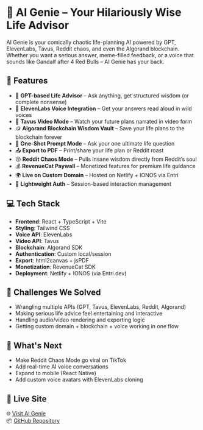# 🧞 AI Genie – Your Hilariously Wise Life Advisor

AI Genie is your comically chaotic life-planning AI powered by GPT, ElevenLabs, Tavus, Reddit chaos, and even the Algorand blockchain. Whether you want a serious answer, meme-filled feedback, or a voice that sounds like Gandalf after 4 Red Bulls – AI Genie has your back.

## 🌟 Features

- 🤖 **GPT-based Life Advisor** – Ask anything, get structured wisdom (or complete nonsense)
- 🎤 **ElevenLabs Voice Integration** – Get your answers read aloud in wild voices
- 🎥 **Tavus Video Mode** – Watch your future plans narrated in video form
- 🪙 **Algorand Blockchain Wisdom Vault** – Save your life plans to the blockchain forever
- 🧠 **One-Shot Prompt Mode** – Ask your one ultimate life question
- 📤 **Export to PDF** – Print/share your life plan or Reddit roast
- 😜 **Reddit Chaos Mode** – Pulls insane wisdom directly from Reddit’s soul
- 💰 **RevenueCat Paywall** – Monetized features for premium life guidance
- 🌍 **Live on Custom Domain** – Hosted on Netlify + IONOS via Entri
- 🔐 **Lightweight Auth** – Session-based interaction management

## 💻 Tech Stack

- **Frontend**: React + TypeScript + Vite
- **Styling**: Tailwind CSS
- **Voice API**: ElevenLabs
- **Video API**: Tavus
- **Blockchain**: Algorand SDK
- **Authentication**: Custom local/session
- **Export**: html2canvas + jsPDF
- **Monetization**: RevenueCat SDK
- **Deployment**: Netlify + IONOS (via Entri.dev)

## 🤯 Challenges We Solved

- Wrangling multiple APIs (GPT, Tavus, ElevenLabs, Reddit, Algorand)
- Making serious life advice feel entertaining and interactive
- Handling audio/video rendering and exporting logic
- Getting custom domain + blockchain + voice working in one flow

## 🎉 What's Next

- Make Reddit Chaos Mode go viral on TikTok
- Add real-time AI voice conversations
- Expand to mobile (React Native)
- Add custom voice avatars with ElevenLabs cloning

## 📡 Live Site

🌐 [Visit AI Genie](https://your-custom-domain.tech)  
📦 [GitHub Repository](https://github.com/Ze-Salamander24f2004663/AI-Genie)

